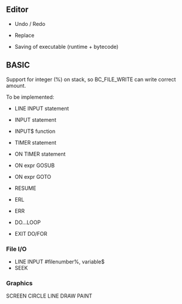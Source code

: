 ## Editor

- Undo / Redo
- Replace

- Saving of executable (runtime + bytecode)

## BASIC

Support for integer (%) on stack, so BC_FILE_WRITE can write correct amount.

To be implemented:

- LINE INPUT statement
- INPUT statement
- INPUT$ function
- TIMER statement
- ON TIMER statement
- ON expr GOSUB
- ON expr GOTO

- RESUME
- ERL
- ERR

- DO...LOOP
- EXIT DO/FOR

### File I/O

- LINE INPUT #filenumber%, variable$
- SEEK

### Graphics

SCREEN
CIRCLE
LINE
DRAW
PAINT
